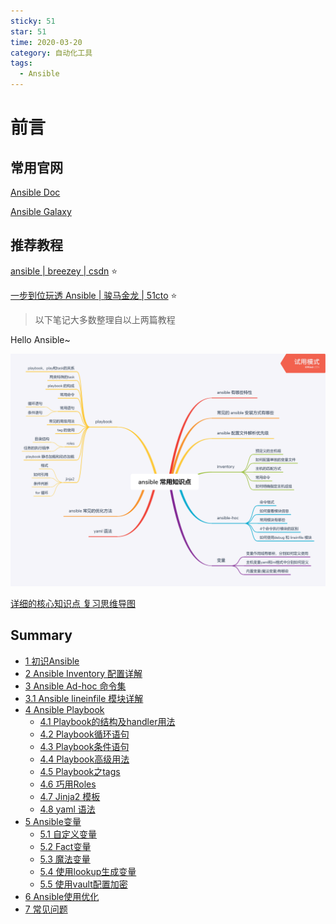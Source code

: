 ```yaml
---
sticky: 51
star: 51
time: 2020-03-20
category: 自动化工具
tags:
  - Ansible
---
```

# 前言

## 常用官网

[Ansible Doc](https://docs.ansible.com/)

[Ansible Galaxy](https://galaxy.ansible.com/)



## 推荐教程

[ansible | breezey | csdn](https://www.cnblogs.com/breezey/tag/ansible/) :star: 

[一步到位玩透 Ansible | 骏马金龙 | 51cto](https://blog.51cto.com/cloumn/detail/83) :star:

> 以下笔记大多数整理自以上两篇教程

Hello Ansible~

![](ansible-com-know.png)

[详细的核心知识点 复习思维导图](https://clay-wangzhi.com/ansible-core-know.png)

## Summary

* [1 初识Ansible](first.md)
* [2 Ansible Inventory 配置详解](inventory.md)
* [3 Ansible Ad-hoc 命令集](ad-hoc.md)
* [3.1 Ansible lineinfile 模块详解](lineinfile.md)
* [4 Ansible Playbook](playbook.md)
    * [4.1 Playbook的结构及handler用法](dir-handler.md)
    * [4.2 Playbook循环语句](playbook-for.md)
    * [4.3 Playbook条件语句](playbook-if.md)
    * [4.4 Playbook高级用法](advanced-playbook.md)
    * [4.5 Playbook之tags](playbook-tags.md)
    * [4.6 巧用Roles](roles.md)
    * [4.7 Jinja2 模板](jinja2.md)
    * [4.8 yaml 语法](yaml.md)
* [5 Ansible变量](var.md)
    * [5.1 自定义变量](custom.md)
    * [5.2 Fact变量](fact.md)
    * [5.3 魔法变量](magic.md)
    * [5.4 使用lookup生成变量](lookup.md)
    * [5.5 使用vault配置加密](vault.md)
* [6 Ansible使用优化](optimize.md)
* [7 常见问题](qa.md)

